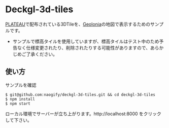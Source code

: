 # Deckgl-3d-tiles 

[PLATEAU](https://www.mlit.go.jp/plateau/)で配布されている3DTileを、[Geolonia](https://docs.geolonia.com/)の地図で表示するためのサンプルです。

* サンプルで標高タイルを使用していますが、標高タイルはテスト中のため予告なく仕様変更されたり、削除されたりする可能性がありますので、あらかじめご了承ください。

## 使い方
サンプルを確認

```
$ git@github.com:naogify/deckgl-3d-tiles.git && cd deckgl-3d-tiles
$ npm install
$ npm start
```

ローカル環境でサーバーが立ち上がります。http://localhost:8000 をクリックして下さい。

